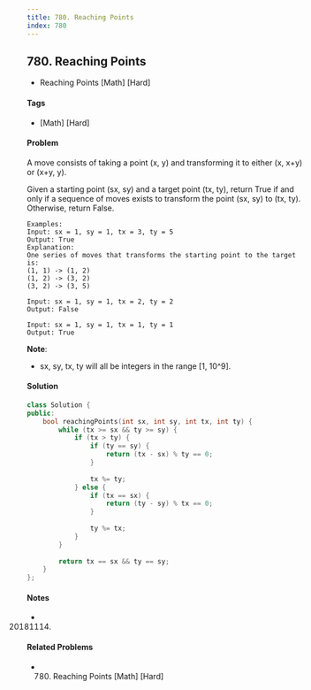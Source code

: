 ```yaml
---
title: 780. Reaching Points
index: 780
---
```


## 780. Reaching Points
- Reaching Points [Math] [Hard]

#### Tags
- [Math] [Hard]

#### Problem
A move consists of taking a point (x, y) and transforming it to either (x, x+y) or (x+y, y).

Given a starting point (sx, sy) and a target point (tx, ty), return True if and only if a sequence of moves exists to transform the point (sx, sy) to (tx, ty). Otherwise, return False.

    Examples:
    Input: sx = 1, sy = 1, tx = 3, ty = 5
    Output: True
    Explanation:
    One series of moves that transforms the starting point to the target is:
    (1, 1) -> (1, 2)
    (1, 2) -> (3, 2)
    (3, 2) -> (3, 5)

    Input: sx = 1, sy = 1, tx = 2, ty = 2
    Output: False

    Input: sx = 1, sy = 1, tx = 1, ty = 1
    Output: True

**Note**:

- sx, sy, tx, ty will all be integers in the range [1, 10^9].

#### Solution
``` C++
class Solution {
public:
    bool reachingPoints(int sx, int sy, int tx, int ty) {
        while (tx >= sx && ty >= sy) {
            if (tx > ty) {
                if (ty == sy) {
                    return (tx - sx) % ty == 0;
                }
                
                tx %= ty;
            } else {
                if (tx == sx) {
                    return (ty - sy) % tx == 0;
                }
                
                ty %= tx;
            }
        }
        
        return tx == sx && ty == sy;
    }
};
```

#### Notes
- 20181114.

#### Related Problems
- 780. Reaching Points [Math] [Hard]
